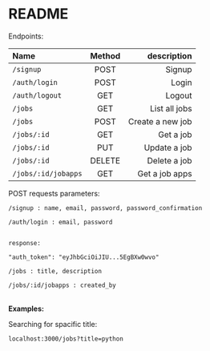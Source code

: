 # README

Endpoints: 

| Name | Method | description |
| :---         |     :---:      |          ---: |
| `/signup`   | POST    | Signup    |
| `/auth/login`     | POST       | Login      |
| `/auth/logout`     | GET       | Logout      |
| `/jobs`     | GET       | List all jobs      |
| `/jobs`     | POST       | Create a new job      |
| `/jobs/:id`     | GET       | Get a job      |
| `/jobs/:id`     | PUT       | Update a job      |
| `/jobs/:id`     | DELETE       | Delete a job      |
| `/jobs/:id/jobapps`     | GET       | Get a job apps      |




<p>
POST requests parameters:
</p>
<p>
	
	/signup : name, email, password, password_confirmation

</p>
<p>

	/auth/login : email, password


	response:

	"auth_token": "eyJhbGciOiJIU...5EgBXw0wvo"
	
</p>
</p>
<p>
	
	/jobs : title, description

</p>
<p>
	
	/jobs/:id/jobapps : created_by
	
</p>
<p>
<br>
<b>Examples:</b>

<br>

<p>
	<summary>Searching for spacific title:</summary>
<p>
	
	localhost:3000/jobs?title=python
	
</p>
</p>
